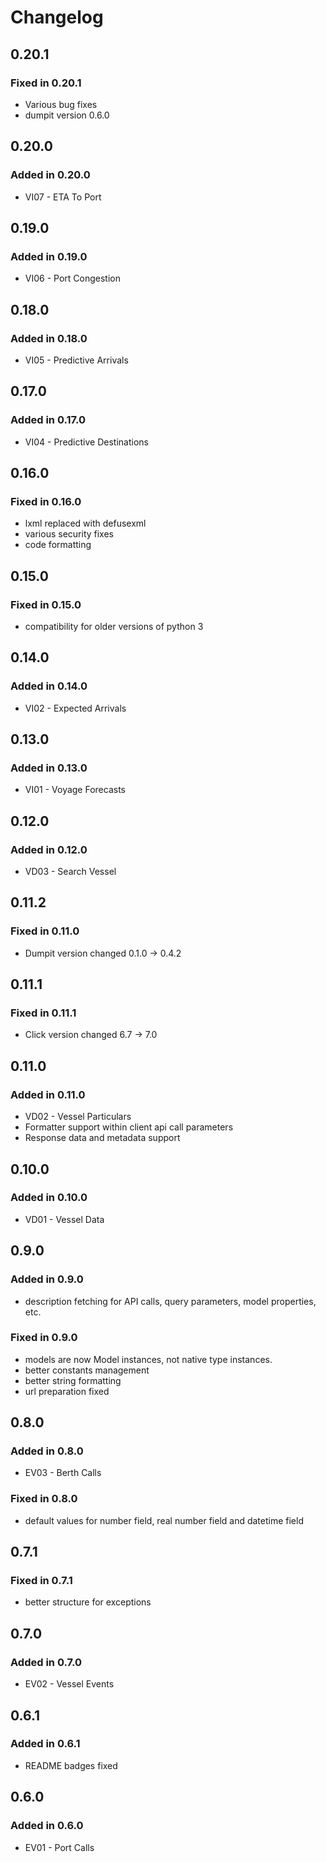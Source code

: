 # Changelog

## 0.20.1

### Fixed in 0.20.1
-   Various bug fixes
-   dumpit version 0.6.0

## 0.20.0

### Added in 0.20.0
-   VI07 - ETA To Port

## 0.19.0

### Added in 0.19.0
-   VI06 - Port Congestion

## 0.18.0

### Added in 0.18.0
-   VI05 - Predictive Arrivals

## 0.17.0

### Added in 0.17.0
-   VI04 - Predictive Destinations

## 0.16.0

### Fixed in 0.16.0
-   lxml replaced with defusexml
-   various security fixes
-   code formatting

## 0.15.0

### Fixed in 0.15.0
-   compatibility for older versions of python 3

## 0.14.0

### Added in 0.14.0
-   VI02 - Expected Arrivals

## 0.13.0

### Added in 0.13.0
-   VI01 - Voyage Forecasts

## 0.12.0

### Added in 0.12.0
-   VD03 - Search Vessel

## 0.11.2

### Fixed in 0.11.0
-   Dumpit version changed 0.1.0 -> 0.4.2

## 0.11.1

### Fixed in 0.11.1
-   Click version changed 6.7 -> 7.0

## 0.11.0

### Added in 0.11.0
-   VD02 - Vessel Particulars
-   Formatter support within client api call parameters
-   Response data and metadata support 

## 0.10.0

### Added in 0.10.0
-   VD01 - Vessel Data 

## 0.9.0

### Added in 0.9.0
-   description fetching for API calls, query parameters, model properties, etc.

### Fixed in 0.9.0
-   models are now Model instances, not native type instances.
-   better constants management
-   better string formatting
-   url preparation fixed

## 0.8.0

### Added in 0.8.0
-   EV03 - Berth Calls 

### Fixed in 0.8.0
-   default values for number field, real number field and datetime field

## 0.7.1

### Fixed in 0.7.1
-   better structure for exceptions 

## 0.7.0

### Added in 0.7.0
-   EV02 - Vessel Events 

## 0.6.1

### Added in 0.6.1
-   README badges fixed

## 0.6.0

### Added in 0.6.0
-   EV01 - Port Calls 